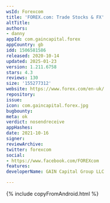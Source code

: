 ```yaml
---
wsId: Forexcom
title: 'FOREX.com: Trade Stocks & FX'
altTitle: 
authors:
- danny
appId: com.gaincapital.forex
appCountry: gb
idd: 1506581586
released: 2020-10-14
updated: 2025-01-23
version: 1.211.6758
stars: 4.3
reviews: 130
size: '155277312'
website: https://www.forex.com/en-uk/
repository: 
issue: 
icon: com.gaincapital.forex.jpg
bugbounty: 
meta: ok
verdict: nosendreceive
appHashes: 
date: 2021-10-16
signer: 
reviewArchive: 
twitter: forexcom
social:
- https://www.facebook.com/FOREXcom
features: 
developerName: GAIN Capital Group LLC

---
```


{% include copyFromAndroid.html %}

